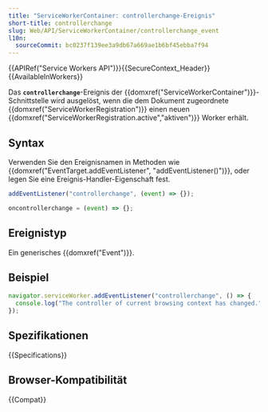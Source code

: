 ```yaml
---
title: "ServiceWorkerContainer: controllerchange-Ereignis"
short-title: controllerchange
slug: Web/API/ServiceWorkerContainer/controllerchange_event
l10n:
  sourceCommit: bc0237f139ee3a9db67a669ae1b6bf45ebba7f94
---
```


{{APIRef("Service Workers API")}}{{SecureContext_Header}}{{AvailableInWorkers}}

Das **`controllerchange`**-Ereignis der {{domxref("ServiceWorkerContainer")}}-Schnittstelle wird ausgelöst, wenn die dem Dokument zugeordnete {{domxref("ServiceWorkerRegistration")}} einen neuen {{domxref("ServiceWorkerRegistration.active","aktiven")}} Worker erhält.

## Syntax

Verwenden Sie den Ereignisnamen in Methoden wie {{domxref("EventTarget.addEventListener", "addEventListener()")}}, oder legen Sie eine Ereignis-Handler-Eigenschaft fest.

```js
addEventListener("controllerchange", (event) => {});

oncontrollerchange = (event) => {};
```

## Ereignistyp

Ein generisches {{domxref("Event")}}.

## Beispiel

```js
navigator.serviceWorker.addEventListener("controllerchange", () => {
  console.log("The controller of current browsing context has changed.");
});
```

## Spezifikationen

{{Specifications}}

## Browser-Kompatibilität

{{Compat}}
